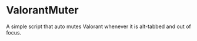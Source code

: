 # ValorantMuter
A simple script that auto mutes Valorant whenever it is alt-tabbed and out of focus.
